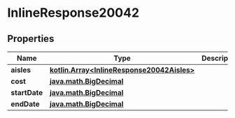 
# InlineResponse20042

## Properties
Name | Type | Description | Notes
------------ | ------------- | ------------- | -------------
**aisles** | [**kotlin.Array&lt;InlineResponse20042Aisles&gt;**](InlineResponse20042Aisles.md) |  | 
**cost** | [**java.math.BigDecimal**](java.math.BigDecimal.md) |  | 
**startDate** | [**java.math.BigDecimal**](java.math.BigDecimal.md) |  | 
**endDate** | [**java.math.BigDecimal**](java.math.BigDecimal.md) |  | 



